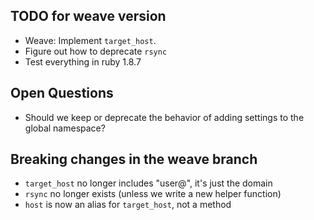 ## TODO for weave version

* Weave: Implement `target_host`.
* Figure out how to deprecate `rsync`
* Test everything in ruby 1.8.7

## Open Questions

* Should we keep or deprecate the behavior of adding settings to the global namespace?

## Breaking changes in the weave branch

* `target_host` no longer includes "user@", it's just the domain
* `rsync` no longer exists (unless we write a new helper function)
* `host` is now an alias for `target_host`, not a method
